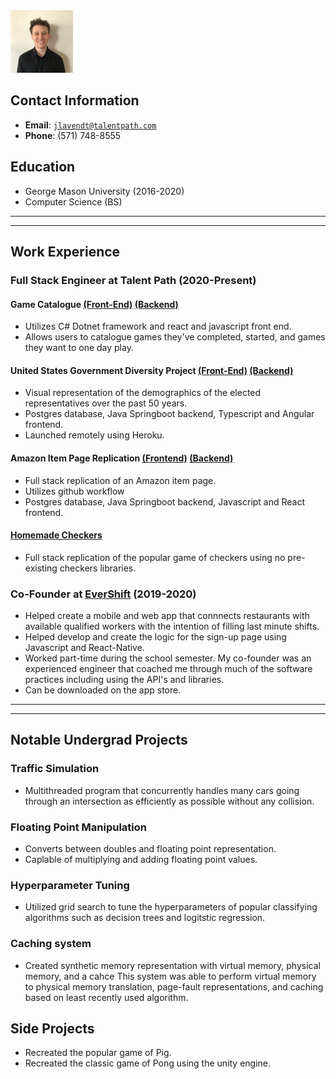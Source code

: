 <link rel="stylesheet" type="text/css" media="all" href="./style.css"/>

<img class="center" src="mypicture.jpeg" alt="drawing" width="100" height="auto"/>

## Contact Information
* **Email**:  <a href="mailto:jlavendt@talentpath.com">`jlavendt@talentpath.com`</a>
* **Phone**: (571) 748-8555

## Education
* George Mason University (2016-2020)
* Computer Science (BS)

<hr><hr>

## Work Experience

### Full Stack Engineer at Talent Path (2020-Present)

#### Game Catalogue [(Front-End)](https://github.com/jlavendtt/react-final-games) [(Backend)](https://github.com/talent-path/classwork-lavendt-jesse/tree/main/GameCollection)

* Utilizes C# Dotnet framework and react and javascript front end.
* Allows users to catalogue games they've completed, started, and games they want to one day play.

#### United States Government Diversity Project [(Front-End)](https://github.com/Cwiesen/DiversityInclusionFrontend) [(Backend)](https://github.com/Cwiesen/DiversityInclusionProject)

* Visual representation of the demographics of the elected representatives over the past 50 years.
* Postgres database, Java Springboot backend, Typescript and Angular frontend.
* Launched remotely using Heroku.

#### Amazon Item Page Replication [(Frontend)](https://github.com/TheReallyGreatTeamFSEMarch2021/ReactShamazin) [(Backend)](https://github.com/TheReallyGreatTeamFSEMarch2021/Shamazin2)

* Full stack replication of an Amazon item page.
* Utilizes github workflow
* Postgres database, Java Springboot backend, Javascript and React frontend.

#### [Homemade Checkers](https://github.com/jlavendtt/Home-Made-Checkers)

* Full stack replication of the popular game of checkers using no pre-existing checkers libraries.

### Co-Founder at [EverShift](https://www.evershift.io/) (2019-2020)

* Helped create a mobile and web app that connnects restaurants with available qualified workers with the intention of filling last minute shifts.
* Helped develop and create the logic for the sign-up page using Javascript and React-Native.
* Worked part-time during the school semester. My co-founder was an experienced engineer that coached me through much of the software practices including using the API's and libraries.
* Can be downloaded on the app store.

<hr><hr>

## Notable Undergrad Projects

### Traffic Simulation

* Multithreaded program that concurrently handles many cars going through an intersection as efficiently as possible without any collision.

### Floating Point Manipulation

* Converts between doubles and floating point representation.
* Caplable of multiplying and adding floating point values.

### Hyperparameter Tuning 

* Utilized grid search to tune the hyperparameters of popular classifying algorithms such as decision trees and logitstic regression.

### Caching system
 
* Created synthetic memory representation with virtual memory, physical memory, and a cahce This system was able to perform virtual memory to physical memory translation, page-fault representations, and caching based on least recently used algorithm.

## Side Projects

* Recreated the popular game of Pig.
* Recreated the classic game of Pong using the unity engine.
